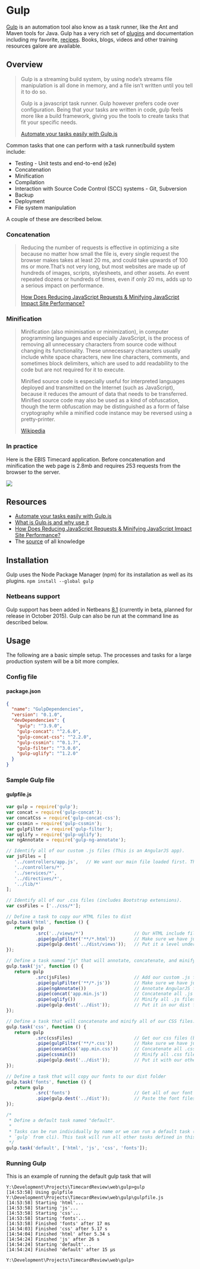 # Gulp

[Gulp](https://github.com/gulpjs/gulp/blob/master/docs/getting-started.md) is an automation tool also know as a task runner, like the Ant and Maven tools for Java. Gulp has a very rich set of [plugins](http://gulpjs.com/plugins/) and documentation including my favorite, [recipes](https://github.com/gulpjs/gulp/tree/master/docs/recipes). Books, blogs, videos and other training resources galore are available.

## Overview
>Gulp is a streaming build system, by using node’s streams file manipulation is all done in memory, and a file isn’t written until you tell it to do so.
>
>Gulp is a javascript task runner. Gulp however prefers code over configuration. Being that your tasks are written in code, gulp feels more like a build framework, giving you the tools to create tasks that fit your specific needs.
>
> [Automate your tasks easily with Gulp.js](https://scotch.io/tutorials/automate-your-tasks-easily-with-gulp-js)

Common tasks that one can perform with a task runner/build system include:
* Testing - Unit tests and end-to-end (e2e)
* Concatenation
* Minification
* Compilation
* Interaction with Source Code Control (SCC) systems - Git, Subversion
* Backup
* Deployment
* File system manipulation

A couple of these are described below.
### Concatenation
>Reducing the number of requests is effective in optimizing a site because no matter how small the file is, every single request the browser makes takes at least 20 ms, and could take upwards of 100 ms or more.That’s not very long, but most websites are made up of hundreds of images, scripts, stylesheets, and other assets. An event repeated dozens or hundreds of times, even if only 20 ms, adds up to a serious impact on performance.
>
>[How Does Reducing JavaScript Requests & Minifying JavaScript Impact Site Performance?](http://www.yottaa.com/blog/application-optimization/bid/259514/How-Does-Reducing-JavaScript-Requests-Minifying-JavaScript-)

### Minification
>Minification (also minimisation or minimization), in computer programming languages and especially JavaScript, is the process of removing all unnecessary characters from source code without changing its functionality. These unnecessary characters usually include white space characters, new line characters, comments, and sometimes block delimiters, which are used to add readability to the code but are not required for it to execute.
>
>Minified source code is especially useful for interpreted languages deployed and transmitted on the Internet (such as JavaScript), because it reduces the amount of data that needs to be transferred. Minified source code may also be used as a kind of obfuscation, though the term obfuscation may be distinguished as a form of false cryptography while a minified code instance may be reversed using a pretty-printer.
>
>[Wikipedia](https://en.wikipedia.org/wiki/Minification_(programming))

### In practice
Here is the EBIS Timecard application. Before concatenation and minification the web page is 2.8mb and requires 253 requests from the browser to the server.

![](ConcantenationMinification.Before.png)

## Resources
* [Automate your tasks easily with Gulp.js](https://scotch.io/tutorials/automate-your-tasks-easily-with-gulp-js)
* [What is Gulp.js and why use it](http://brandonclapp.com/what-is-gulp-js-and-why-use-it/)
* [How Does Reducing JavaScript Requests & Minifying JavaScript Impact Site Performance?](http://www.yottaa.com/blog/application-optimization/bid/259514/How-Does-Reducing-JavaScript-Requests-Minifying-JavaScript-)
* The [source](https://www.google.com/webhp?q=gulp.js) of all knowledge

## Installation
Gulp uses the Node Package Manager (npm) for its installation as well as its plugins.
`npm install --global gulp`

### Netbeans support
Gulp support has been added in Netbeans [8.1](https://netbeans.org/community/releases/81/) (currently in beta, planned for release in October 2015). Gulp can also be run at the command line as described below.


## Usage
The following are a basic simple setup. The processes and tasks for a large production system will be a bit more complex.

### Config file
#### package.json
```json
{
  "name": "GulpDependencies",
  "version": "0.1.0",
  "devDependencies": {
    "gulp": "^3.9.0",
    "gulp-concat": "^2.6.0",
    "gulp-concat-css": "^2.2.0",
    "gulp-cssmin": "^0.1.7",
    "gulp-filter": "^3.0.0",
    "gulp-uglify": "^1.2.0"
  }
}
```
### Sample Gulp file
#### gulpfile.js
```javascript
var gulp = require('gulp');
var concat = require('gulp-concat');
var concatCss = require('gulp-concat-css');
var cssmin = require('gulp-cssmin');
var gulpFilter = require('gulp-filter');
var uglify = require('gulp-uglify');
var ngAnnotate = require('gulp-ng-annotate');

// Identify all of our custom .js files (This is an AngularJS app).
var jsFiles = [
   '../controllers/app.js',   // We want our main file loaded first. This defines our Angular module.
   '../controllers/*',
   '../services/*',
   '../directives/*',
   '../lib/*'
];

// Identify all of our .css files (includes Bootstrap extensions).
var cssFiles = ['../css/*'];

// Define a task to copy our HTML files to dist
gulp.task('html', function () {
   return gulp
           .src('../views/*')                   // Our HTML include files
           .pipe(gulpFilter('**/*.html'))       // Make sure we have just .html files (for directory globbing)
           .pipe(gulp.dest('../dist/views'));   // Put it a level under index.html
});

// Define a task named "js" that will annotate, concatenate, and minify all of our JavaScript files.
gulp.task('js', function () {
   return gulp
           .src(jsFiles)                        // Add our custom .js files to our Bower files
           .pipe(gulpFilter('**/*.js'))         // Make sure we have just .js files (for directory globbing)
           .pipe(ngAnnotate())                  // Annotate AngularJS files
           .pipe(concat('app.min.js'))          // Concatenate all .js files to app.min.js
           .pipe(uglify())                      // Minify all .js files
           .pipe(gulp.dest('../dist'));         // Put it in our dist folder
});

// Define a task that will concatenate and minify all of our CSS files.
gulp.task('css', function () {
   return gulp
           .src(cssFiles)                       // Get our css files (by directory and/or file name)
           .pipe(gulpFilter('**/*.css'))        // Make sure we have just .css files (for directory globbing)
           .pipe(concatCss('app.min.css'))      // Concatenate all .css files.
           .pipe(cssmin())                      // Minify all .css files.
           .pipe(gulp.dest('../dist'));         // Put it with our other Bootstrap .css files.
});

// Define a task that will copy our fonts to our dist folder
gulp.task('fonts', function () {
   return gulp
           .src('fonts')                        // Get all of our font files
           .pipe(gulp.dest('../dist'));         // Paste the font files to our dist file
});

/*
 * Define a default task named "default". 
 * 
 * Tasks can be run individually by name or we can run a default task (called when you run
 * `gulp` from cli). This task will run all other tasks defined in this file.
 */
gulp.task('default', ['html', 'js', 'css', 'fonts']);
```

### Running Gulp
This is an example of running the default gulp task that will
```
Y:\Development\Projects\TimecardReview\web\gulp>gulp
[14:53:58] Using gulpfile Y:\Development\Projects\TimecardReview\web\gulp\gulpfile.js
[14:53:58] Starting 'html'...
[14:53:58] Starting 'js'...
[14:53:58] Starting 'css'...
[14:53:58] Starting 'fonts'...
[14:53:58] Finished 'fonts' after 17 ms
[14:54:03] Finished 'css' after 5.17 s
[14:54:04] Finished 'html' after 5.34 s
[14:54:24] Finished 'js' after 26 s
[14:54:24] Starting 'default'...
[14:54:24] Finished 'default' after 15 µs

Y:\Development\Projects\TimecardReview\web\gulp>
```